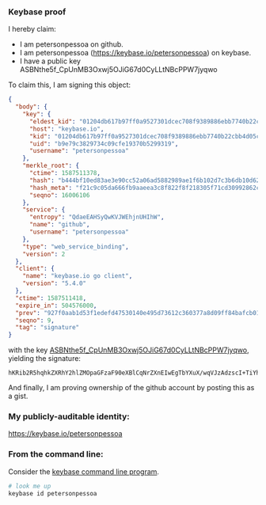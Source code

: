 ### Keybase proof

I hereby claim:

  * I am petersonpessoa on github.
  * I am petersonpessoa (https://keybase.io/petersonpessoa) on keybase.
  * I have a public key ASBNthe5f_CpUnMB3Oxwj5OJiG67d0CyLLtNBcPPW7jyqwo

To claim this, I am signing this object:

```json
{
  "body": {
    "key": {
      "eldest_kid": "01204db617b97ff0a9527301dcec708f9389886ebb7740b22cbb4d05c3cf5bb8f2ab0a",
      "host": "keybase.io",
      "kid": "01204db617b97ff0a9527301dcec708f9389886ebb7740b22cbb4d05c3cf5bb8f2ab0a",
      "uid": "b9e79c3829734c09cfe19370b5299319",
      "username": "petersonpessoa"
    },
    "merkle_root": {
      "ctime": 1587511378,
      "hash": "b444bf10ed83ae3e90cc52a06ad5882989ae1f6b102d7c3b6db10d623b5642e3ba754cea18906a6dd91d6b5aa75d4c67a37da45bf05e9b3bbf212378ee040a8a",
      "hash_meta": "f21c9c05da666fb9aaeea3c8f822f8f218305f71cd30992862cc982f14a5537f",
      "seqno": 16006106
    },
    "service": {
      "entropy": "QdaeEAHSyQwKVJWEhjnUHIhW",
      "name": "github",
      "username": "petersonpessoa"
    },
    "type": "web_service_binding",
    "version": 2
  },
  "client": {
    "name": "keybase.io go client",
    "version": "5.4.0"
  },
  "ctime": 1587511418,
  "expire_in": 504576000,
  "prev": "927f0aab1d53f1edefd47530140e495d73612c360377a8d09ff84bafcb01baff",
  "seqno": 9,
  "tag": "signature"
}
```

with the key [ASBNthe5f_CpUnMB3Oxwj5OJiG67d0CyLLtNBcPPW7jyqwo](https://keybase.io/petersonpessoa), yielding the signature:

```
hKRib2R5hqhkZXRhY2hlZMOpaGFzaF90eXBlCqNrZXnEIwEgTbYXuX/wqVJzAdzscI+TiYhuu3dAsiy7TQXDz1u48qsKp3BheWxvYWTESpcCCcQgkn8Kqx1T8e3v1HUwFA5JXXNhLDYDd6jQn/hLr8sBuv/EIIeuSTXcxnHEpO4SO14L16zaCZ80A4UefJvFDyy6fZr3AgHCo3NpZ8RA24dLQPzJVPLcXW5y02/RB/4Dr1AIssF9/MX4WNKSnShJr2FbBUWGPfYhGmeuPz2epDklHPp6Hak6qItbDHlfC6hzaWdfdHlwZSCkaGFzaIKkdHlwZQildmFsdWXEIIRjg70k7mj0mjmtABJrTbqj0Pn5kImYMSnFpV/qkBbio3RhZ80CAqd2ZXJzaW9uAQ==

```

And finally, I am proving ownership of the github account by posting this as a gist.

### My publicly-auditable identity:

https://keybase.io/petersonpessoa

### From the command line:

Consider the [keybase command line program](https://keybase.io/download).

```bash
# look me up
keybase id petersonpessoa
```
